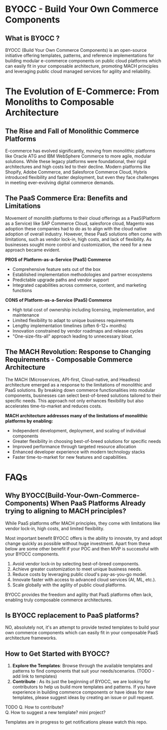 # BYOCC - Build Your Own Commerce Components

## What is BYOCC ?
BYOCC (Build Your Own Commerce Components) is an open-source initiative offering templates, patterns, and reference implementations for building modular e-commerce components on public cloud platforms which can easily fit in your composable architecture, promoting MACH principles and leveraging public cloud managed services for agility and reliability.


# The Evolution of E-Commerce: From Monoliths to Composable Architecture

##  The Rise and Fall of Monolithic Commerce Platforms
E-commerce has evolved significantly, moving from monolithic platforms like Oracle ATG and IBM WebSphere Commerce to more agile, modular solutions. While these legacy platforms were foundational, their rigid architectures and high costs led to their decline. Modern platforms like Shopify, Adobe Commerce, and Salesforce Commerce Cloud, Hybris introduced flexibility and faster deployment, but even they face challenges in meeting ever-evolving digital commerce demands.


##  The PaaS Commerce Era: Benefits and Limitations
Movement of monolith platforms to their cloud offerings as a PaaS(Platform as a Service) like SAP Commerce Cloud, salesforce cloud, Magento
was adoption these companies had to do as to align with the cloud native adoption of overall industry.
However, these PaaS solutions often come with limitations, such as vendor lock-in, high costs, and lack of flexibility. As businesses sought more control and customization, the need for a new approach became evident.

**PROS of Platform-as-a-Service (PaaS) Commerce**
- Comprehensive feature sets out of the box
- Established implementation methodologies and partner ecosystems
- Predictable upgrade paths and vendor support
- Integrated capabilities across commerce, content, and marketing functions

**CONS of Platform-as-a-Service (PaaS) Commerce**
- High total cost of ownership including licensing, implementation, and maintenance
- Limited flexibility to adapt to unique business requirements
- Lengthy implementation timelines (often 6-12+ months)
- Innovation constrained by vendor roadmaps and release cycles
- "One-size-fits-all" approach leading to unnecessary bloat.


##  The MACH Revolution: Response to Changing Requirements - Composable Commerce Architecture
The MACH (Microservices, API-first, Cloud-native, and Headless) architecture emerged as a response to the limitations of monolithic and PaaS solutions. By breaking down commerce functionalities into modular components, businesses can select best-of-breed solutions tailored to their specific needs. This approach not only enhances flexibility but also accelerates time-to-market and reduces costs.

**MACH architecture addresses many of the limitations of monolithic platforms by enabling:**
- Independent development, deployment, and scaling of individual components
- Greater flexibility in choosing best-of-breed solutions for specific needs
- Improved performance through targeted resource allocation
- Enhanced developer experience with modern technology stacks
- Faster time-to-market for new features and capabilities.

# FAQs
## Why BYOCC(Build-Your-Own-Commerce-Components) When PaaS Platforms Already trying to aligning to MACH principles?

While PaaS platforms offer MACH principles, they come with limitations like vendor lock-in, high costs, and limited flexibility.

Most important benefit BYOCC offers is the ability to innovate, try and adopt change quickly as possible without huge investment.
Apart from these below are some other benefit if your POC and then MVP is successful with your BYOCC components.
1. Avoid vendor lock-in by selecting best-of-breed components.
2. Achieve greater customization to meet unique business needs.
3. Reduce costs by leveraging public cloud's pay-as-you-go model.
4. Innovate faster with access to advanced cloud services (AI, ML, etc.).
5. Scale globally with the agility of public cloud platforms.

BYOCC provides the freedom and agility that PaaS platforms often lack, enabling truly composable commerce architectures.


## Is BYOCC replacement to PaaS platforms?
NO, absolutely not, it's an attempt to provide tested templates to build your own commerce components which can easily fit in your composable PaaS architecture frameworks.

## How to Get Started with BYOCC?
1. **Explore the Templates**: Browse through the available templates and patterns to find components that suit your needs/scenarios. (TODO - add link to templates)
2. **Contribute** : As its just the beginning of BYOCC, we are looking for contributors to help us build more templates and patterns. If you have experience in building commerce components or have ideas for new templates, please suggest ideas by creating an issue or pull request.


TODO
Q. How to contribute? <br>
Q. How to suggest a new template? mini project? <br>

Templates are in progress to get notifications please watch this repo.